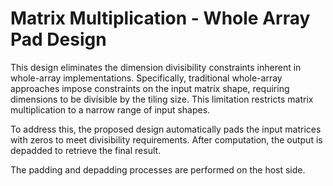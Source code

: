 <!---//===- README.md -----------------------------------------*- Markdown -*-===//
//
// This file is licensed under the Apache License v2.0 with LLVM Exceptions.
// See https://llvm.org/LICENSE.txt for license information.
// SPDX-License-Identifier: Apache-2.0 WITH LLVM-exception
//
// Copyright (C) 2024, Advanced Micro Devices, Inc.
//
//===----------------------------------------------------------------------===//-->

# Matrix Multiplication - Whole Array Pad Design

This design eliminates the dimension divisibility constraints inherent in whole-array implementations. Specifically, traditional whole-array approaches impose constraints on the input matrix shape, requiring dimensions to be divisible by the tiling size. This limitation restricts matrix multiplication to a narrow range of input shapes.

To address this, the proposed design automatically pads the input matrices with zeros to meet divisibility requirements. After computation, the output is depadded to retrieve the final result.

The padding and depadding processes are performed on the host side.
